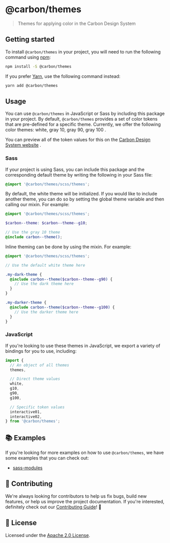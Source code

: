 # @carbon/themes

> Themes for applying color in the Carbon Design System

## Getting started

To install `@carbon/themes` in your project, you will need to run the following
command using [npm](https://www.npmjs.com/):

```bash
npm install -S @carbon/themes
```

If you prefer [Yarn](https://yarnpkg.com/en/), use the following command
instead:

```bash
yarn add @carbon/themes
```

## Usage

You can use `@carbon/themes` in JavaScript or Sass by including this package in
your project. By default, `@carbon/themes` provides a set of color tokens that
are pre-defined for a specific theme. Currently, we offer the following color
themes: white, gray 10, gray 90, gray 100 .

You can preview all of the token values for this on the
[Carbon Design System website](https://www.carbondesignsystem.com/guidelines/color/usage)
.

### Sass

If your project is using Sass, you can include this package and the
corresponding default theme by writing the following in your Sass file:

```scss
@import '@carbon/themes/scss/themes';
```

By default, the white theme will be initialized. If you would like to include
another theme, you can do so by setting the global theme variable and then
calling our mixin. For example:

```scss
@import '@carbon/themes/scss/themes';

$carbon--theme: $carbon--theme--g10;

// Use the gray 10 theme
@include carbon--theme();
```

Inline theming can be done by using the mixin. For example:

```scss
@import '@carbon/themes/scss/themes';

// Use the default white theme here

.my-dark-theme {
  @include carbon--theme($carbon--theme--g90) {
    // Use the dark theme here
  }
}

.my-darker-theme {
  @include carbon--theme($carbon--theme--g100) {
    // Use the darker theme here
  }
}
```

### JavaScript

If you're looking to use these themes in JavaScript, we export a variety of
bindings for you to use, including:

```js
import {
  // An object of all themes
  themes,

  // Direct theme values
  white,
  g10,
  g90,
  g100,

  // Specific token values
  interactive01,
  interactive02,
} from '@carbon/themes';
```

## 📚 Examples

If you're looking for more examples on how to use `@carbon/themes`, we have some
examples that you can check out:

- [sass-modules](./examples/sass-modules)

## 🙌 Contributing

We're always looking for contributors to help us fix bugs, build new features,
or help us improve the project documentation. If you're interested, definitely
check out our [Contributing Guide](/.github/CONTRIBUTING.md)! 👀

## 📝 License

Licensed under the [Apache 2.0 License](/LICENSE).
